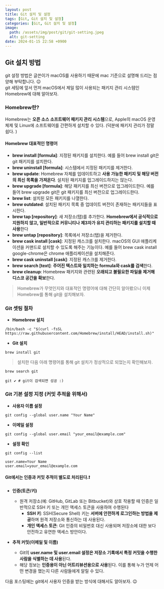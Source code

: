 ```yaml
---
layout: post
title: Git 설치 및 설정
tags: [Git, Git 설치 및 설정]
categories: [Git, Git 설치 및 설정]
image:
  path: /assets/img/post/git/git-setting.jpeg
  alt: git-setting
date: 2024-01-15 22:58 +0900
---
```


## Git 설치 방법

git 설정 방법은 글쓴이가 macOS를 사용하기 때문에 mac 기준으로 설명해 드리는 점 양해 부탁합니다. 😉 <br>
git 세팅에 앞서 먼저 macOS에서 제일 많이 사용되는 패키지 관리 시스템인 Homebrew에 대해 알아보자.

### Homebrew란?

Homebrew는 **오픈 소스 소프트웨어 패키지 관리 시스템**으로, Apple의 macOS 운영 체제 및 Linux에 소프트웨어를 간편하게 설치할 수 있다. (덕분에 패키지 관리가 정말 쉽다. )

#### Homebrew 대표적인 명령어

- **brew install [formula]**: 지정된 패키지를 설치한다. 예를 들어 brew install git은 git 패키지를 설치한다.
- **brew uninstall [formula]**: 시스템에서 지정된 패키지를 제거한다.
- **brew update**: Homebrew 자체를 업데이트하고 **사용 가능한 패키지 및 해당 버전의 최신 목록을 가져온다**. 설치된 패키지를 업그레이드하지는 않는다.
- **brew upgrade [formula]**: 해당 패키지를 최신 버전으로 업그레이드한다. 예를 들어 brew upgrade git은 git 패키지를 최신 버전으로 업그레이드한다.
- **brew list**: 설치된 모든 패키지를 나열한다.
- **brew outdated**: 설치된 패키지 목록 중 업데이트 버전이 존재하는 패키지들을 표시한다.
- **brew tap [repository]**: 새 저장소(탭)를 추가한다. **Homebrew에서 공식적으로 지원하지 않고, 일반적으로 커뮤니티나 제3자가 유지 관리하는 패키지를 설치할 때 사용**한다
- **brew untap [repository]**: 목록에서 저장소(탭)을 제거한다.
- **brew cask install [cask]**: 지정된 캐스크를 설치한다. macOS의 GUI 애플리케이션을 커맨드로 설치할 수 있도록 해주는 기능이다. 예를 들어 brew cask install google-chrome은 chrome 애플리케이션을 설치해준다.
- **brew cask uninstall [cask]**: 지정된 캐스크를 제거한다.
- **brew search [text]**: **주어진 텍스트와 일치하는 formula와 cask를 검색**한다.
- **brew cleanup**: Homebrew 패키지와 관련된 **오래되고 불필요한 파일을 제거해 디스코 공간을 확보**한다.

> Homebrew가 무엇인지와 대표적인 명령어에 대해 간단히 알아봤으니 이제 Homebrew를 통해 git을 설치해보자.

### Git 셋팅 절차

- **Homebrew 설치**

```console
/bin/bash -c "$(curl -fsSL https://raw.githubusercontent.com/Homebrew/install/HEAD/install.sh)"
```

- **Git 설치**

```console
brew install git
```

> 설치한 다음 아래 명령어를 통해 git 설치가 정상적으로 되었는지 확인해보자.

```console
brew search git

git ✔ # git이 검색되면 성공 :)
```

### Git 기본 설정 지정 (커밋 추적을 위해서)

- **사용자 이름 설정**

```console
git config --global user.name "Your Name"
```

- **이메일 설정**

```console
git config --global user.email "your_email@example.com"
```

- **설정 확인**

```console
git config --list

user.name=Your Name
user.email=your_email@example.com
```

#### Git에서는 인증과 커밋 추적이 별도로 처리된다.❗️

- **인증(토큰/키)**

  - 원격 저장소(예: GitHub, GitLab 또는 Bitbucket)와 상호 작용할 때 인증은 일반적으로 SSH 키 또는 개인 액세스 토큰을 사용하여 수행된다
    - **SSH 키**: SSH(Secure Shell) 키는 **서버에 안전하게 로그인하는 방법을 제공**하며 원격 저장소와 통신하는 데 사용된다.
    - **개인 액세스 토큰**: Git 인증의 비밀번호 대신 사용되며 저장소에 대한 보다 안전하고 유연한 액세스 방안이다.

- **추적 커밋(이메일 및 이름)**
  - Git의 **user.name 및 user.email 설정은 저장소 기록에서 특정 커밋을 수행한 사람을 식별하는 데 사용**된다.
  - 해당 정보는 **인증용이 아닌 어트리뷰션용으로 사용**된다. 이를 통해 누가 언제 어떤 변경을 했는지 다른 사람들에게 알릴 수 있다.

다음 포스팅에는 git에서 사용자 인증을 받는 방식에 대해서도 알아보자. 😉
